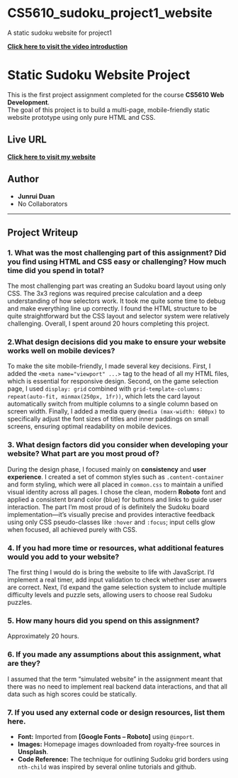 # CS5610_sudoku_project1_website
A static sudoku website for project1

**[Click here to visit the video introduction](https://www.youtube.com/watch?v=sd1wLFB4vSY)**

# Static Sudoku Website Project

This is the first project assignment completed for the course **CS5610 Web Development**.  
The goal of this project is to build a multi-page, mobile-friendly static website prototype using only pure HTML and CSS.

## Live URL

**[Click here to visit my website](https://postedism.github.io/CS5610_sudoku_project1_website/)**

## Author

* **Junrui Duan**  
* No Collaborators

---

## Project Writeup

### 1. What was the most challenging part of this assignment? Did you find using HTML and CSS easy or challenging? How much time did you spend in total?

The most challenging part was creating an Sudoku board layout using only CSS. The 3x3 regions was required precise calculation and a deep understanding of how selectors work. It took me quite some time to debug and make everything line up correctly. I found the HTML structure to be quite straightforward but the CSS layout and selector system were relatively challenging. Overall, I spent around 20 hours completing this project.

### 2.What design decisions did you make to ensure your website works well on mobile devices?

To make the site mobile-friendly, I made several key decisions. First, I added the `<meta name="viewport" ...>` tag to the head of all my HTML files, which is essential for responsive design. Second, on the game selection page, I used `display: grid` combined with `grid-template-columns: repeat(auto-fit, minmax(250px, 1fr))`, which lets the card layout automatically switch from multiple columns to a single column based on screen width. Finally, I added a media query `@media (max-width: 600px)` to specifically adjust the font sizes of titles and inner paddings on small screens, ensuring optimal readability on mobile devices.

### 3. What design factors did you consider when developing your website? What part are you most proud of?

During the design phase, I focused mainly on **consistency** and **user experience**. I created a set of common styles such as `.content-container` and form styling, which were all placed in `common.css` to maintain a unified visual identity across all pages. I chose the clean, modern **Roboto** font and applied a consistent brand color (blue) for buttons and links to guide user interaction. The part I’m most proud of is definitely the Sudoku board implementation—it’s visually precise and provides interactive feedback using only CSS pseudo-classes like `:hover` and `:focus`; input cells glow when focused, all achieved purely with CSS.

### 4. If you had more time or resources, what additional features would you add to your website?

The first thing I would do is bring the website to life with JavaScript. I’d implement a real timer, add input validation to check whether user answers are correct. Next, I’d expand the game selection system to include multiple difficulty levels and puzzle sets, allowing users to choose real Sudoku puzzles.

### 5. How many hours did you spend on this assignment? 

Approximately 20 hours.

### 6. If you made any assumptions about this assignment, what are they?

I assumed that the term “simulated website” in the assignment meant that there was no need to implement real backend data interactions, and that all data such as high scores could be statically.

### 7. If you used any external code or design resources, list them here.

* **Font:** Imported from **[Google Fonts – Roboto]** using `@import`.
* **Images:** Homepage images downloaded from royalty-free sources in **Unsplash**.
* **Code Reference:** The technique for outlining Sudoku grid borders using `nth-child` was inspired by several online tutorials and github.

